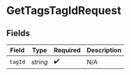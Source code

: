 # GetTagsTagIdRequest


## Fields

| Field              | Type               | Required           | Description        |
| ------------------ | ------------------ | ------------------ | ------------------ |
| `tagId`            | *string*           | :heavy_check_mark: | N/A                |